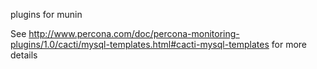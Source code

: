 plugins for munin

See http://www.percona.com/doc/percona-monitoring-plugins/1.0/cacti/mysql-templates.html#cacti-mysql-templates for more details

